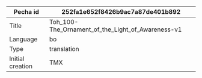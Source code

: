 |Pecha id | 252fa1e652f8426b9ac7a87de401b892
| --- | --- 
|Title | Toh_100-The_Ornament_of_the_Light_of_Awareness-v1
|Language | bo
|Type | translation
|Initial creation | TMX